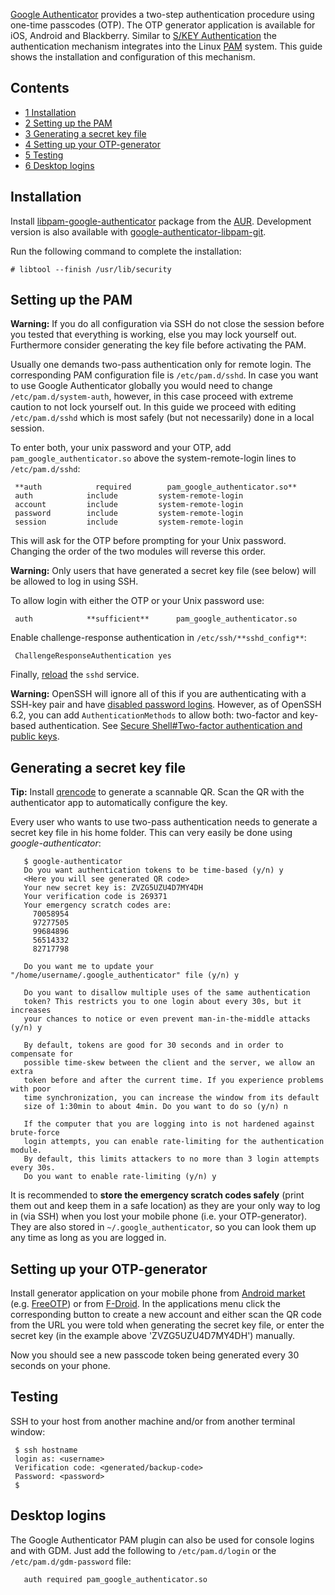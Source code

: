 [Google Authenticator](https://github.com/google/google-authenticator) provides a two-step authentication procedure using one-time passcodes (OTP). The OTP generator application is available for iOS, Android and Blackberry. Similar to [S/KEY Authentication](/index.php/S/KEY_Authentication "S/KEY Authentication") the authentication mechanism integrates into the Linux [PAM](/index.php/PAM "PAM") system. This guide shows the installation and configuration of this mechanism.

## Contents

*   [1 Installation](#Installation)
*   [2 Setting up the PAM](#Setting_up_the_PAM)
*   [3 Generating a secret key file](#Generating_a_secret_key_file)
*   [4 Setting up your OTP-generator](#Setting_up_your_OTP-generator)
*   [5 Testing](#Testing)
*   [6 Desktop logins](#Desktop_logins)

## Installation

Install [libpam-google-authenticator](https://aur.archlinux.org/packages/libpam-google-authenticator/) package from the [AUR](/index.php/AUR "AUR"). Development version is also available with [google-authenticator-libpam-git](https://aur.archlinux.org/packages/google-authenticator-libpam-git/).

Run the following command to complete the installation:

```
# libtool --finish /usr/lib/security

```

## Setting up the PAM

**Warning:** If you do all configuration via SSH do not close the session before you tested that everything is working, else you may lock yourself out. Furthermore consider generating the key file before activating the PAM.

Usually one demands two-pass authentication only for remote login. The corresponding PAM configuration file is `/etc/pam.d/sshd`. In case you want to use Google Authenticator globally you would need to change `/etc/pam.d/system-auth`, however, in this case proceed with extreme caution to not lock yourself out. In this guide we proceed with editing `/etc/pam.d/sshd` which is most safely (but not necessarily) done in a local session.

To enter both, your unix password and your OTP, add `pam_google_authenticator.so` above the system-remote-login lines to `/etc/pam.d/sshd`:

```
 **auth            required        pam_google_authenticator.so**
 auth            include         system-remote-login
 account         include         system-remote-login
 password        include         system-remote-login
 session         include         system-remote-login

```

This will ask for the OTP before prompting for your Unix password. Changing the order of the two modules will reverse this order.

**Warning:** Only users that have generated a secret key file (see below) will be allowed to log in using SSH.

To allow login with either the OTP or your Unix password use:

```
 auth            **sufficient**      pam_google_authenticator.so

```

Enable challenge-response authentication in `/etc/ssh/**sshd_config**`:

```
 ChallengeResponseAuthentication yes

```

Finally, [reload](/index.php/Reload "Reload") the `sshd` service.

**Warning:** OpenSSH will ignore all of this if you are authenticating with a SSH-key pair and have [disabled password logins](/index.php/Secure_Shell#Force_public_key_authentication "Secure Shell"). However, as of OpenSSH 6.2, you can add `AuthenticationMethods` to allow both: two-factor and key-based authentication. See [Secure Shell#Two-factor authentication and public keys](/index.php/Secure_Shell#Two-factor_authentication_and_public_keys "Secure Shell").

## Generating a secret key file

**Tip:** Install [qrencode](https://www.archlinux.org/packages/?name=qrencode) to generate a scannable QR. Scan the QR with the authenticator app to automatically configure the key.

Every user who wants to use two-pass authentication needs to generate a secret key file in his home folder. This can very easily be done using *google-authenticator*:

```
   $ google-authenticator
   Do you want authentication tokens to be time-based (y/n) y
   <Here you will see generated QR code>
   Your new secret key is: ZVZG5UZU4D7MY4DH
   Your verification code is 269371
   Your emergency scratch codes are:
     70058954
     97277505
     99684896
     56514332
     82717798

   Do you want me to update your "/home/username/.google_authenticator" file (y/n) y

   Do you want to disallow multiple uses of the same authentication
   token? This restricts you to one login about every 30s, but it increases
   your chances to notice or even prevent man-in-the-middle attacks (y/n) y

   By default, tokens are good for 30 seconds and in order to compensate for
   possible time-skew between the client and the server, we allow an extra
   token before and after the current time. If you experience problems with poor
   time synchronization, you can increase the window from its default
   size of 1:30min to about 4min. Do you want to do so (y/n) n

   If the computer that you are logging into is not hardened against brute-force
   login attempts, you can enable rate-limiting for the authentication module.
   By default, this limits attackers to no more than 3 login attempts every 30s.
   Do you want to enable rate-limiting (y/n) y

```

It is recommended to **store the emergency scratch codes safely** (print them out and keep them in a safe location) as they are your only way to log in (via SSH) when you lost your mobile phone (i.e. your OTP-generator). They are also stored in `~/.google_authenticator`, so you can look them up any time as long as you are logged in.

## Setting up your OTP-generator

Install generator application on your mobile phone from [Android market](http://m.google.com/authenticator) (e.g. [FreeOTP](https://play.google.com/store/apps/details?id=org.fedorahosted.freeotp)) or from [F-Droid](https://f-droid.org/repository/browse/?fdfilter=google&fdid=com.google.android.apps.authenticator2). In the applications menu click the corresponding button to create a new account and either scan the QR code from the URL you were told when generating the secret key file, or enter the secret key (in the example above 'ZVZG5UZU4D7MY4DH') manually.

Now you should see a new passcode token being generated every 30 seconds on your phone.

## Testing

SSH to your host from another machine and/or from another terminal window:

```
 $ ssh hostname
 login as: <username>
 Verification code: <generated/backup-code>
 Password: <password>
 $

```

## Desktop logins

The Google Authenticator PAM plugin can also be used for console logins and with GDM. Just add the following to `/etc/pam.d/login` or the `/etc/pam.d/gdm-password` file:

```
   auth required pam_google_authenticator.so

```